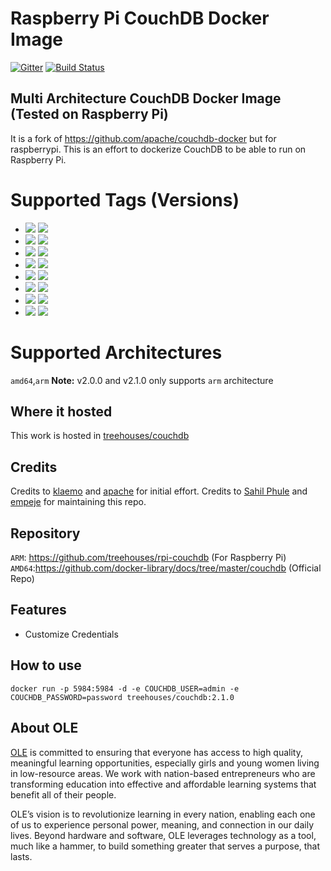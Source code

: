 # Raspberry Pi CouchDB Docker Image

[![Gitter](https://badges.gitter.im/Join%20Chat.svg)](https://gitter.im/treehouses/Lobby?utm_source=badge&utm_medium=badge&utm_campaign=pr-badge&utm_content=badge) [![Build Status](https://travis-ci.org/treehouses/rpi-couchdb.svg?branch=master)](https://travis-ci.org/treehouses/rpi-couchdb)


## Multi Architecture CouchDB Docker Image (Tested on Raspberry Pi)

It is a fork of https://github.com/apache/couchdb-docker but for raspberrypi. This is an effort to dockerize CouchDB to be able to run on Raspberry Pi.

# Supported Tags (Versions)
* [![](https://images.microbadger.com/badges/version/treehouses/rpi-couchdb:2.3.0.svg)](https://microbadger.com/images/treehouses/rpi-couchdb:2.3.0 "Get your own version badge on microbadger.com") [![](https://images.microbadger.com/badges/image/treehouses/rpi-couchdb:2.3.0.svg)](https://microbadger.com/images/treehouses/rpi-couchdb:2.3.0 "Get your own image badge on microbadger.com")
* [![](https://images.microbadger.com/badges/version/treehouses/rpi-couchdb:2.2.0.svg)](https://microbadger.com/images/treehouses/rpi-couchdb:2.2.0 "Get your own version badge on microbadger.com") [![](https://images.microbadger.com/badges/image/treehouses/rpi-couchdb:2.2.0.svg)](https://microbadger.com/images/treehouses/rpi-couchdb:2.2.0 "Get your own image badge on microbadger.com")
* [![](https://images.microbadger.com/badges/version/treehouses/rpi-couchdb:2.1.2.svg)](https://microbadger.com/images/treehouses/rpi-couchdb:2.1.2 "Get your own version badge on microbadger.com") [![](https://images.microbadger.com/badges/image/treehouses/rpi-couchdb:2.1.2.svg)](https://microbadger.com/images/treehouses/rpi-couchdb:2.1.2 "Get your own image badge on microbadger.com")
* [![](https://images.microbadger.com/badges/version/treehouses/rpi-couchdb:2.1.1.svg)](https://microbadger.com/images/treehouses/rpi-couchdb:2.1.1 "Get your own version badge on microbadger.com") [![](https://images.microbadger.com/badges/image/treehouses/rpi-couchdb:2.1.1.svg)](https://microbadger.com/images/treehouses/rpi-couchdb:2.1.1 "Get your own image badge on microbadger.com")
* [![](https://images.microbadger.com/badges/version/treehouses/rpi-couchdb:2.1.0.svg)](https://microbadger.com/images/treehouses/rpi-couchdb:2.1.0 "Get your own version badge on microbadger.com") [![](https://images.microbadger.com/badges/image/treehouses/rpi-couchdb:2.1.0.svg)](https://microbadger.com/images/treehouses/rpi-couchdb:2.1.0 "Get your own image badge on microbadger.com")
* [![](https://images.microbadger.com/badges/version/treehouses/rpi-couchdb:2.0.0.svg)](https://microbadger.com/images/treehouses/rpi-couchdb:2.0.0 "Get your own version badge on microbadger.com") [![](https://images.microbadger.com/badges/image/treehouses/rpi-couchdb:2.0.0.svg)](https://microbadger.com/images/treehouses/rpi-couchdb:2.0.0 "Get your own image badge on microbadger.com")
* [![](https://images.microbadger.com/badges/version/treehouses/couchdb:1.7.2.svg)](https://microbadger.com/images/treehouses/couchdb:1.7.2 "Get your own version badge on microbadger.com") [![](https://images.microbadger.com/badges/image/treehouses/couchdb:1.7.2.svg)](https://microbadger.com/images/treehouses/couchdb:1.7.2 "Get your own image badge on microbadger.com")
* [![](https://images.microbadger.com/badges/version/treehouses/couchdb:1.7.1.svg)](https://microbadger.com/images/treehouses/couchdb:1.7.1 "Get your own version badge on microbadger.com") [![](https://images.microbadger.com/badges/image/treehouses/couchdb:1.7.1.svg)](https://microbadger.com/images/treehouses/couchdb:1.7.1 "Get your own image badge on microbadger.com")

# Supported Architectures
`amd64`,`arm`
**Note:** v2.0.0 and v2.1.0 only supports `arm` architecture

## Where it hosted

This work is hosted in [treehouses/couchdb](https://hub.docker.com/r/treehouses/couchdb/)

## Credits
Credits to [klaemo](https://github.com/klaemo) and [apache](https://github.com/apache/couchdb-docker) for initial effort.
Credits to [Sahil Phule](https://github.com/sahilph) and [empeje](https://github.com/empeje) for maintaining this repo.

## Repository
`ARM`: https://github.com/treehouses/rpi-couchdb (For Raspberry Pi)
`AMD64`:https://github.com/docker-library/docs/tree/master/couchdb (Official Repo)

## Features
* Customize Credentials

## How to use

```
docker run -p 5984:5984 -d -e COUCHDB_USER=admin -e COUCHDB_PASSWORD=password treehouses/couchdb:2.1.0
```

## About OLE
[OLE](https://www.ole.org/) is committed to ensuring that everyone has access to high quality, meaningful learning opportunities, especially girls and young women living in low-resource areas. We work with nation-based entrepreneurs who are transforming education into effective and affordable learning systems that benefit all of their people.

OLE’s vision is to revolutionize learning in every nation, enabling each one of us to experience personal power, meaning, and connection in our daily lives.  Beyond hardware and software, OLE leverages technology as a tool, much like a hammer, to build something greater that serves a purpose, that lasts.
